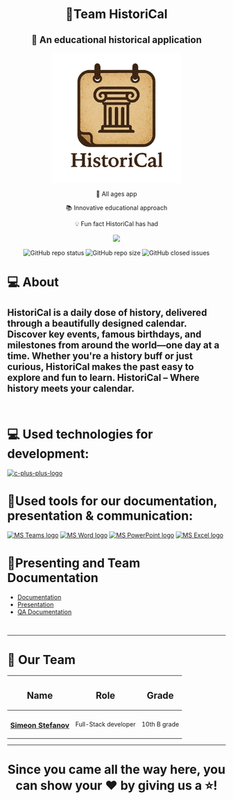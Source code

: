 <h1 align="center">🧠Team HistoriCal</h1>
 
<h2 align="center">📅 An educational historical application</h2>
 
<p align="center" >
<a"><img width=300px src="https://github.com/SSStefanov2223/HistoriCal/blob/main/assets/logo.png" alt=""/></a>
</p>
 
<p align="center">
 
<a href="file:///D:/New%20folder%20(4)/logo1-Photoroom.png" alt="Logo_AlgoStax" alt="Logo" width=250px /></a>
<div align="center"> 
<p>🧸 All ages app</p>
<p>📚 Innovative educational approach</p>
<p>💡 Fun fact HistoriCal has had </p>
<img align="center" src="https://api.visitorbadge.io/api/visitors?path=HistoriCal&label=Visitors&labelColor=9FCEE5&countColor=9FCEE5&labelStyle=upper">
</br>
</br>
<img alt="GitHub repo status" src="https://img.shields.io/badge/status-active-green">
<img alt="GitHub repo size" src="https://img.shields.io/github/repo-size/SSStefanov2223/HistoriCal?color=blue&style=flat-square">
<img alt="GitHub closed issues" src="https://img.shields.io/github/issues-closed/SSStefanov2223/HistoriCal">
</p>
</div>
 
 
# 💻 About

## HistoriCal is a daily dose of history, delivered through a beautifully designed calendar. Discover key events, famous birthdays, and milestones from around the world—one day at a time. Whether you're a history buff or just curious, HistoriCal makes the past easy to explore and fun to learn. HistoriCal – Where history meets your calendar.
 
<p align="center">
 
 
<br>
 
<p align="left" gap="10px">

</p>
 
# 💻 Used technologies for development:
<div align="left" >
<p align="left gap="10px">
<a href="https://cplusplus.com/"><img width=70px src="https://img.icons8.com/fluency/48/c-plus-plus-logo.png" alt="c-plus-plus-logo"/></a>
</p>
</div>
 
# 📑Used tools for our documentation, presentation & communication:
<p align="left">
<a href="https://www.microsoft.com/en/microsoft-teams/group-chat-software"><img src="https://img.icons8.com/fluency/48/microsoft-teams-2019.png" alt = "MS Teams logo" width=70px /></a>
<a href="https://www.microsoft.com/en-ww/microsoft-365/word"><img src="https://img.icons8.com/color/48/microsoft-word-2019--v2.png" alt="MS Word logo" width=70px /></a>
<a href="https://www.microsoft.com/en-ww/microsoft-365/powerpoint"><img src="https://img.icons8.com/color/344/ms-powerpoint.png" alt="MS PowerPoint logo" width=70px /></a>
<a href="https://www.microsoft.com/en-ww/microsoft-365/powerpoint"><img src="https://img.icons8.com/color/512/ms-excel.png" alt="MS Excel logo" width=70px /></a>
</p>
 

 
# 🌟Presenting and Team Documentation

- [Documentation](https://codingburgas-my.sharepoint.com/:w:/g/personal/ssstefanov22_codingburgas_bg/EYv_BI88i6FBkg_q0cZGwoUB0Uyk3YwS6ZF2dBWJFHoEzg?e=SyrND2)
- [Presentation](https://codingburgas-my.sharepoint.com/:p:/g/personal/ssstefanov22_codingburgas_bg/EXCXQ_OlwkJCgxrC4ROpfesBkMq5Uajt_SmaBxTg9Hmijg?e=QoeHIe)
- [QA Documentation](https://codingburgas-my.sharepoint.com/:x:/g/personal/ssstefanov22_codingburgas_bg/ESACbbYfEQlPm7hkuTpbHpcBC0XFaDyvffRTcTsExqm0Dw?e=osHu6w)

<br>

<hr>

# 🧒 Our Team
| <h2>Name</h2> | <h2>Role</h2> | <h2>Grade</h2> |
| :---:   | :---: | :---: |
| <h3><a href = "https://github.com/SSStefanov22">Simeon Stefanov</a></h3> | Full-Stack developer | 10th B grade |







<hr>

<h1 align="center">
 Since you came all the way here, you can show your ❤ by giving us a ⭐!
</h1>

